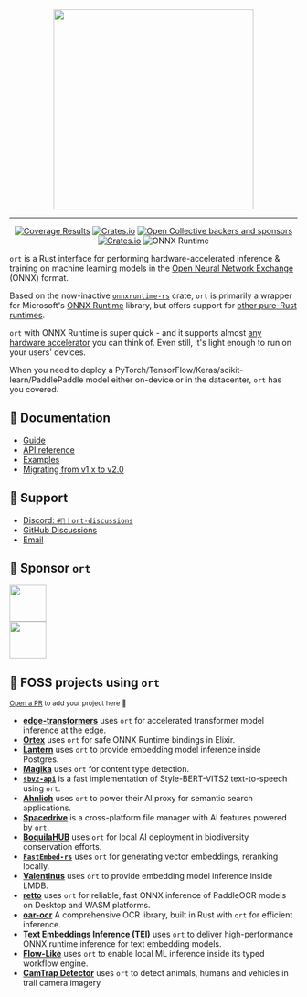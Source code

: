<div align=center>
    <img src="https://parcel.pyke.io/v2/cdn/assetdelivery/ortrsv2/docs/trend-banner.png" width="350px">
    <hr />
    <a href="https://app.codecov.io/gh/pykeio/ort" target="_blank"><img alt="Coverage Results" src="https://img.shields.io/codecov/c/gh/pykeio/ort?style=for-the-badge"></a> <a href="https://crates.io/crates/ort" target="_blank"><img alt="Crates.io" src="https://img.shields.io/crates/d/ort?style=for-the-badge"></a> <a href="https://opencollective.com/pyke-osai" target="_blank"><img alt="Open Collective backers and sponsors" src="https://img.shields.io/opencollective/all/pyke-osai?style=for-the-badge&label=sponsors"></a>
    <br />
    <a href="https://crates.io/crates/ort" target="_blank"><img alt="Crates.io" src="https://img.shields.io/crates/v/ort?style=for-the-badge&label=ort&logo=rust"></a> <img alt="ONNX Runtime" src="https://img.shields.io/badge/onnxruntime-v1.23.1-blue?style=for-the-badge&logo=cplusplus">
</div>

`ort` is a Rust interface for performing hardware-accelerated inference & training on machine learning models in the [Open Neural Network Exchange](https://onnx.ai/) (ONNX) format.

Based on the now-inactive [`onnxruntime-rs`](https://github.com/nbigaouette/onnxruntime-rs) crate, `ort` is primarily a wrapper for Microsoft's [ONNX Runtime](https://onnxruntime.ai/) library, but offers support for [other pure-Rust runtimes](https://ort.pyke.io/backends).

`ort` with ONNX Runtime is super quick - and it supports almost [any hardware accelerator](https://ort.pyke.io/perf/execution-providers) you can think of. Even still, it's light enough to run on your users' devices.

When you need to deploy a PyTorch/TensorFlow/Keras/scikit-learn/PaddlePaddle model either on-device or in the datacenter, `ort` has you covered.

## 📖 Documentation
- [Guide](https://ort.pyke.io/)
- [API reference](https://docs.rs/ort/2.0.0-rc.10/ort/)
- [Examples](https://github.com/pykeio/ort/tree/main/examples)
- [Migrating from v1.x to v2.0](https://ort.pyke.io/migrating/v2)

## 🤔 Support
- [Discord: `#💬｜ort-discussions`](https://discord.gg/uQtsNu2xMa)
- [GitHub Discussions](https://github.com/pykeio/ort/discussions)
- [Email](mailto:contact@pyke.io)

## 🌠 Sponsor `ort`
<a href="https://opencollective.com/pyke-osai">
<img src="https://opencollective.com/pyke-osai/sponsors.svg" height="64" />
<br />
<img src="https://opencollective.com/pyke-osai/backers.svg" height="64" />
</a>

## 💖 FOSS projects using `ort`
<sub>[Open a PR](https://github.com/pykeio/ort/pulls) to add your project here 🌟</sub>

- **[edge-transformers](https://github.com/npc-engine/edge-transformers)** uses `ort` for accelerated transformer model inference at the edge.
- **[Ortex](https://github.com/relaypro-open/ortex)** uses `ort` for safe ONNX Runtime bindings in Elixir.
- **[Lantern](https://github.com/lanterndata/lantern_extras)** uses `ort` to provide embedding model inference inside Postgres.
- **[Magika](https://github.com/google/magika)** uses `ort` for content type detection.
- **[`sbv2-api`](https://github.com/neodyland/sbv2-api)** is a fast implementation of Style-BERT-VITS2 text-to-speech using `ort`.
- **[Ahnlich](https://github.com/deven96/ahnlich)** uses `ort` to power their AI proxy for semantic search applications.
- **[Spacedrive](https://github.com/spacedriveapp/spacedrive)** is a cross-platform file manager with AI features powered by `ort`.
- **[BoquilaHUB](https://github.com/boquila/boquilahub/)** uses `ort` for local AI deployment in biodiversity conservation efforts.
- **[`FastEmbed-rs`](https://github.com/Anush008/fastembed-rs)** uses `ort` for generating vector embeddings, reranking locally.
- **[Valentinus](https://github.com/kn0sys/valentinus)** uses `ort` to provide embedding model inference inside LMDB.
- **[retto](https://github.com/NekoImageLand/retto)** uses `ort` for reliable, fast ONNX inference of PaddleOCR models on Desktop and WASM platforms.
- **[oar-ocr](https://github.com/GreatV/oar-ocr)** A comprehensive OCR library, built in Rust with `ort` for efficient inference.
- **[Text Embeddings Inference (TEI)](https://github.com/huggingface/text-embeddings-inference)** uses `ort` to deliver high-performance ONNX runtime inference for text embedding models.
- **[Flow-Like](https://github.com/TM9657/flow-like)** uses `ort` to enable local ML inference inside its typed workflow engine.
- **[CamTrap Detector](https://github.com/bencevans/camtrap-detector)** uses `ort` to detect animals, humans and vehicles in trail camera imagery
